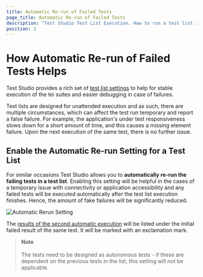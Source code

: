 ```yaml
---
title: Automatic Re-run of Failed Tests
page_title: Automatic Re-run of Failed Tests
description: "Test Studio Test List Execution. How to run a test list in Test Studio and Automatically rerun the failed test in a test list. "
position: 2
---
```

# How Automatic Re-run of Failed Tests Helps

Test Studio provides a rich set of <a href="/features/test-lists/test-list-settings" target="_blank">test list settings</a> to help for stable execution of the tei suites and easier debugging in case of failures.

Test lists are designed for unattended execution and as such, there are multiple circumstances, which can affect the test run temporary and report a false failure. For example, the application's under test responsiveness slows down for a short amount of time, and this causes a missing element failure. Upon the next execution of the same test, there is no further issue.

## Enable the Automatic Re-run Setting for a Test List

For similar occasions Test Studio allows you to __automatically re-run the failing tests in a test list__. Enabling this setting will be helpful in the cases of a temporary issue with connectivity or application accessibility and any failed tests will be executed automatically after the test list execution finishes. Hence, the amount of fake failures will be significantly reduced.

![Automatic Rerun Setting][3]

The <a href="/automated-tests/test-list-results/analyze-test-list-results#automatic-re-run-of-failed-tests-results" target="_blank">results of the second automatic execution</a> will be listed under the initial failed result of the same test. It will be marked with an exclamation mark.

> __Note__ 
><br>
><br>
> The tests need to be designed as autonomous tests - if these are dependent on the previous tests in the list, this setting will not be applicable.

[1]: /img/automated-tests/test-lists/test-list-runs-specifics/fig1.png
[2]: /img/automated-tests/test-lists/test-list-runs-specifics/fig2.png
[3]: /img/automated-tests/test-lists/test-list-runs-specifics/fig3.png
[4]: /img/automated-tests/test-lists/test-list-runs-specifics/fig4.png
